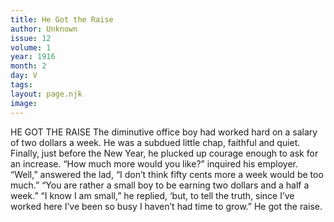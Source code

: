 ```yaml
---
title: He Got the Raise
author: Unknown
issue: 12
volume: 1
year: 1916
month: 2
day: V
tags:
layout: page.njk
image:
---
```

HE GOT THE RAISE    The diminutive office boy had worked hard on a salary of two dollars a week. He was a subdued little chap, faithful and quiet. Finally, just before the New Year, he plucked up courage enough to ask for an increase.   “How much more would you like?” inquired his employer.    “Well,” answered the lad, “I don’t think fifty cents more a week would be too much.”    “You are rather a small boy to be earning two dollars and a half a week.”    “I know I am small,” he replied, ‘but, to tell the truth, since I’ve worked here I’ve been so busy I haven’t had time to grow.”    He got the raise. 

